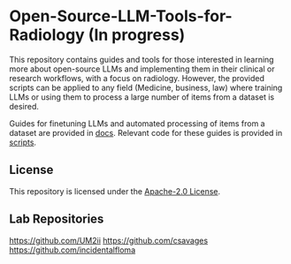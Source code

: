 # Open-Source-LLM-Tools-for-Radiology (In progress)

This repository contains guides and tools for those interested in learning more about open-source LLMs and implementing them in their clinical or research workflows, with a focus on radiology. However, the provided scripts can be applied to any field (Medicine, business, law) where training LLMs or using them to process a large number of items from a dataset is desired.


Guides for finetuning LLMs and automated processing of items from a dataset are provided in [docs](Open-Source-LLM-Tools-for-Radiology/docs). Relevant code for these guides is provided in [scripts](Open-Source-LLM-Tools-for-Radiology/scripts).

## License

This repository is licensed under the [Apache-2.0 License](LICENSE).

## Lab Repositories

https://github.com/UM2ii
https://github.com/csavages
https://github.com/incidentalfloma
